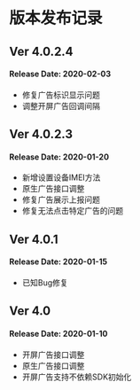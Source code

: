 # 版本发布记录

## Ver 4.0.2.4
#### Release Date: 2020-02-03
* 修复广告标识显示问题
* 调整开屏广告回调间隔

## Ver 4.0.2.3
#### Release Date: 2020-01-20
* 新增设置设备IMEI方法
* 原生广告接口调整
* 修复广告展示上报问题
* 修复无法点击特定广告的问题

## Ver 4.0.1
#### Release Date: 2020-01-15
* 已知Bug修复

## Ver 4.0
#### Release Date: 2020-01-10
* 开屏广告接口调整
* 原生广告接口调整
* 开屏广告支持不依赖SDK初始化
